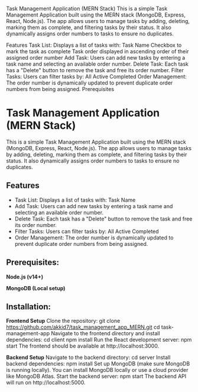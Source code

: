 Task Management Application (MERN Stack)
This is a simple Task Management Application built using the MERN stack (MongoDB, Express, React, Node.js). The app allows users to manage tasks by adding, deleting, marking them as complete, and filtering tasks by their status. It also dynamically assigns order numbers to tasks to ensure no duplicates.

Features
Task List: Displays a list of tasks with:
Task Name
Checkbox to mark the task as complete
Task order displayed in ascending order of their assigned order number
Add Task: Users can add new tasks by entering a task name and selecting an available order number.
Delete Task: Each task has a "Delete" button to remove the task and free its order number.
Filter Tasks: Users can filter tasks by:
All
Active
Completed
Order Management: The order number is dynamically updated to prevent duplicate order numbers from being assigned.
Prerequisites
# Task Management Application (MERN Stack)

This is a simple Task Management Application built using the MERN stack (MongoDB, Express, React, Node.js). The app allows users to manage tasks by adding, deleting, marking them as complete, and filtering tasks by their status. It also dynamically assigns order numbers to tasks to ensure no duplicates.





## Features

- Task List: Displays a list of tasks with: Task Name
- Add Task: Users can add new tasks by entering a task name and selecting an available order number.
- Delete Task: Each task has a "Delete" button to remove the task and free its order number.
- Filter Tasks: Users can filter tasks by: All Active Completed
- Order Management: The order number is dynamically updated to prevent duplicate order numbers from being assigned.




## Prerequisites:

**Node.js (v14+)** 

**MongoDB (Local setup)** 


## Installation:

**Frontend Setup** 
Clone the repository:
git clone https://github.com/akkid7/task_management_app_MERN.git
cd task-management-app
Navigate to the frontend directory and install dependencies:
cd client
npm install
Run the React development server:
npm start
The frontend should be available at http://localhost:3000.


**Backend Setup**
Navigate to the backend directory:
cd server
Install backend dependencies:
npm install
Set up MongoDB (make sure MongoDB is running locally). You can install MongoDB locally or use a cloud provider like MongoDB Atlas.
Start the backend server:
npm start
The backend API will run on http://localhost:5000.



